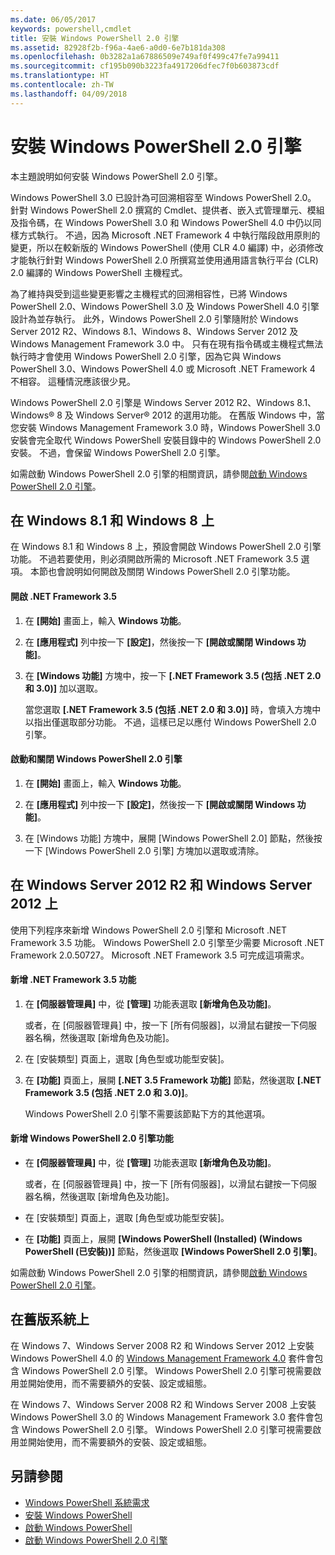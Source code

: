```yaml
---
ms.date: 06/05/2017
keywords: powershell,cmdlet
title: 安裝 Windows PowerShell 2.0 引擎
ms.assetid: 82928f2b-f96a-4ae6-a0d0-6e7b181da308
ms.openlocfilehash: 0b3282a1a67886509e749af0f499c47fe7a99411
ms.sourcegitcommit: cf195b090b3223fa4917206dfec7f0b603873cdf
ms.translationtype: HT
ms.contentlocale: zh-TW
ms.lasthandoff: 04/09/2018
---
```

# <a name="installing-the-windows-powershell-20-engine"></a>安裝 Windows PowerShell 2.0 引擎
本主題說明如何安裝 Windows PowerShell 2.0 引擎。

Windows PowerShell 3.0 已設計為可回溯相容至 Windows PowerShell 2.0。 針對 Windows PowerShell 2.0 撰寫的 Cmdlet、提供者、嵌入式管理單元、模組及指令碼，在 Windows PowerShell 3.0 和 Windows PowerShell 4.0 中仍以同樣方式執行。 不過，因為 Microsoft .NET Framework 4 中執行階段啟用原則的變更，所以在較新版的 Windows PowerShell (使用 CLR 4.0 編譯) 中，必須修改才能執行針對 Windows PowerShell 2.0 所撰寫並使用通用語言執行平台 (CLR) 2.0 編譯的 Windows PowerShell 主機程式。

為了維持與受到這些變更影響之主機程式的回溯相容性，已將 Windows PowerShell 2.0、Windows PowerShell 3.0 及 Windows PowerShell 4.0 引擎設計為並存執行。 此外，Windows PowerShell 2.0 引擎隨附於 Windows Server 2012 R2、Windows 8.1、Windows 8、Windows Server 2012 及 Windows Management Framework 3.0 中。 只有在現有指令碼或主機程式無法執行時才會使用 Windows PowerShell 2.0 引擎，因為它與 Windows PowerShell 3.0、Windows PowerShell 4.0 或 Microsoft .NET Framework 4 不相容。 這種情況應該很少見。

Windows PowerShell 2.0 引擎是 Windows Server 2012 R2、Windows 8.1、Windows® 8 及 Windows Server® 2012 的選用功能。 在舊版 Windows 中，當您安裝 Windows Management Framework 3.0 時，Windows PowerShell 3.0 安裝會完全取代 Windows PowerShell 安裝目錄中的 Windows PowerShell 2.0 安裝。 不過，會保留 Windows PowerShell 2.0 引擎。

如需啟動 Windows PowerShell 2.0 引擎的相關資訊，請參閱[啟動 Windows PowerShell 2.0 引擎](Starting-the-Windows-PowerShell-2.0-Engine.md)。

## <a name="on-windows-81-and-windows-8"></a>在 Windows 8.1 和 Windows 8 上
在 Windows 8.1 和 Windows 8 上，預設會開啟 Windows PowerShell 2.0 引擎功能。 不過若要使用，則必須開啟所需的 Microsoft .NET Framework 3.5 選項。 本節也會說明如何開啟及關閉 Windows PowerShell 2.0 引擎功能。

#### <a name="to-turn-on-net-framework-35"></a>開啟 .NET Framework 3.5

1. 在 **[開始]** 畫面上，輸入 **Windows 功能**。

2. 在 **[應用程式]** 列中按一下 **[設定]**，然後按一下 **[開啟或關閉 Windows 功能]**。

3. 在 **[Windows 功能]** 方塊中，按一下 **[.NET Framework 3.5 (包括 .NET 2.0 和 3.0)]** 加以選取。

    當您選取 **[.NET Framework 3.5 (包括 .NET 2.0 和 3.0)]** 時，會填入方塊中以指出僅選取部分功能。 不過，這樣已足以應付 Windows PowerShell 2.0 引擎。

#### <a name="to-turn-the-windows-powershell-20-engine-on-and-off"></a>啟動和關閉 Windows PowerShell 2.0 引擎

1. 在 **[開始]** 畫面上，輸入 **Windows 功能**。

2. 在 **[應用程式]** 列中按一下 **[設定]**，然後按一下 **[開啟或關閉 Windows 功能]**。

3. 在 [Windows 功能] 方塊中，展開 [Windows PowerShell 2.0] 節點，然後按一下 [Windows PowerShell 2.0 引擎] 方塊加以選取或清除。

## <a name="on-windows-server-2012-r2-and-windows-server-2012"></a>在 Windows Server 2012 R2 和 Windows Server 2012 上
使用下列程序來新增 Windows PowerShell 2.0 引擎和 Microsoft .NET Framework 3.5 功能。 Windows PowerShell 2.0 引擎至少需要 Microsoft .NET Framework 2.0.50727。 Microsoft .NET Framework 3.5 可完成這項需求。

#### <a name="to-add-the-net-framework-35-feature"></a>新增 .NET Framework 3.5 功能

1. 在 **[伺服器管理員]** 中，從 **[管理]** 功能表選取 **[新增角色及功能]**。

    或者，在 [伺服器管理員] 中，按一下 [所有伺服器]，以滑鼠右鍵按一下伺服器名稱，然後選取 [新增角色及功能]。

2. 在 [安裝類型] 頁面上，選取 [角色型或功能型安裝]。

3. 在 **[功能]** 頁面上，展開 **[.NET 3.5 Framework 功能]** 節點，然後選取 **[.NET Framework 3.5 (包括 .NET 2.0 和 3.0)]**。

    Windows PowerShell 2.0 引擎不需要該節點下方的其他選項。

#### <a name="to-add-the-windows-powershell-20-engine-feature"></a>新增 Windows PowerShell 2.0 引擎功能

- 在 **[伺服器管理員]** 中，從 **[管理]** 功能表選取 **[新增角色及功能]**。

    或者，在 [伺服器管理員] 中，按一下 [所有伺服器]，以滑鼠右鍵按一下伺服器名稱，然後選取 [新增角色及功能]。

- 在 [安裝類型] 頁面上，選取 [角色型或功能型安裝]。

- 在 **[功能]** 頁面上，展開 **[Windows PowerShell (Installed) (Windows PowerShell (已安裝))]** 節點，然後選取 **[Windows PowerShell 2.0 引擎]**。

如需啟動 Windows PowerShell 2.0 引擎的相關資訊，請參閱[啟動 Windows PowerShell 2.0 引擎](Starting-the-Windows-PowerShell-2.0-Engine.md)。

## <a name="on-earlier-systems"></a>在舊版系統上
在 Windows 7、Windows Server 2008 R2 和 Windows Server 2012 上安裝 Windows PowerShell 4.0 的 [Windows Management Framework 4.0](http://go.microsoft.com/fwlink/?LinkID=293881) 套件會包含 Windows PowerShell 2.0 引擎。 Windows PowerShell 2.0 引擎可視需要啟用並開始使用，而不需要額外的安裝、設定或組態。

在 Windows 7、Windows Server 2008 R2 和 Windows Server 2008 上安裝 Windows PowerShell 3.0 的 Windows Management Framework 3.0 套件會包含 Windows PowerShell 2.0 引擎。 Windows PowerShell 2.0 引擎可視需要啟用並開始使用，而不需要額外的安裝、設定或組態。

## <a name="see-also"></a>另請參閱
- [Windows PowerShell 系統需求](Windows-PowerShell-System-Requirements.md)
- [安裝 Windows PowerShell](Installing-Windows-PowerShell.md)
- [啟動 Windows PowerShell](https://technet.microsoft.com/en-us/library/8ec8c2d7-8e7c-4722-a3d2-498fe5739a8e)
- [啟動 Windows PowerShell 2.0 引擎](Starting-the-Windows-PowerShell-2.0-Engine.md)